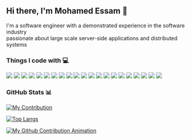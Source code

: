 <h2> Hi there, I'm Mohamed Essam 👾 </h2>
<p>I'm a software engineer with a demonstrated experience in the software industry </br> passionate about large scale server-side applications and distributed systems</p>

<h3>Things I code with 💻</h2>
<p>
  <img src="https://img.shields.io/badge/typescript-%23007ACC.svg?style=flat-square&logo=typescript&logoColor=white"/>
  <img src="https://img.shields.io/badge/javascript-%23323330.svg?style=flat-square&logo=javascript&logoColor=%23F7DF1E"/>
  <img src="https://img.shields.io/badge/node.js-6DA55F?style=flat-square&logo=node.js&logoColor=white"/>
  <img src="https://img.shields.io/badge/java-%23ED8B00.svg?style=flat-square&logo=java&logoColor=white"/>
  <img src="https://img.shields.io/badge/spring-%236DB33F.svg?style=flat-square&logo=spring&logoColor=white"/>
  <img src="https://img.shields.io/badge/react-%2320232a.svg?style=flat-square&logo=react&logoColor=%2361DAFB"/>
  <img src="https://img.shields.io/badge/react_native-%2320232a.svg?style=flat-square&logo=react&logoColor=%2361DAFB"/>
  <img src="https://img.shields.io/badge/c++-%2300599C.svg?style=flat-square&logo=c%2B%2B&logoColor=white"/>
  <img src="https://img.shields.io/badge/c-%2300599C.svg?style=flat-square&logo=c&logoColor=white"/>
  <img src="https://img.shields.io/badge/python-3670A0?style=flat-square&logo=python&logoColor=ffdd54"/>
  <img src="https://img.shields.io/badge/mysql-%2300f.svg?style=flat-square&logo=mysql&logoColor=white"/>
  <img src="https://img.shields.io/badge/MongoDB-%234ea94b.svg?style=flat-square&logo=mongodb&logoColor=white"/>
  <img src="https://img.shields.io/badge/Amazon%20DynamoDB-4053D6?style=flat-square&logo=Amazon%20DynamoDB&logoColor=white"/>
  <img src="https://img.shields.io/badge/Firebase-039BE5?style=flat-square&logo=Firebase&logoColor=white"/>
  <img src="https://img.shields.io/badge/-GraphQL-E10098?style=flat-square&logo=graphql&logoColor=white"/>
  <img src="https://img.shields.io/badge/-Apollo%20GraphQL-311C87?style=flat-square&logo=apollo-graphql&logoColor=white" />
  <img src="https://img.shields.io/badge/AWS-%23FF9900.svg?style=flat-square&logo=amazon-aws&logoColor=white"/>
  <img src="https://img.shields.io/badge/-Docker-46a2f1?style=flat-square&logo=docker&logoColor=white" />
  <img src="https://img.shields.io/badge/-Git-black?style=flat-square&logo=git"/>
  <img src="https://img.shields.io/badge/circle%20ci-%23161616.svg?style=flat-square&logo=circleci&logoColor=white"/>
  <img src="https://img.shields.io/badge/-Prettier-F7B93E?style=flat-square&logo=prettier&logoColor=white" />
</p>

<h3> GitHub Stats 📊 </h3>
<p>
  
[![My Contribution](https://github-readme-stats.vercel.app/api?username=MohamedEsssam&show_icons=true&theme=dracula&include_all_commits=true&count_private=true&hide=issues)](https://github.com/MohamedEsssam/MohamedEsssam)  
  
[![Top Langs](https://github-readme-stats.vercel.app/api/top-langs/?username=MohamedEsssam&layout=compact&langs_count=8&theme=dracula)](https://github.com/MohamedEsssam/MohamedEsssam)

[![My Github Contribution Animation](https://github.com/MohamedEsssam/MohamedEsssam/raw/output/github-contribution-grid-snake.svg)](https://github.com/MohamedEsssam/MohamedEsssam)

<!--
**MohamedEsssam/MohamedEsssam** is a ✨ _special_ ✨ repository because its `README.md` (this file) appears on your GitHub profile.

Here are some ideas to get you started:

- 🔭 I’m currently working on ...
- 🌱 I’m currently learning ...
- 👯 I’m looking to collaborate on ...
- 🤔 I’m looking for help with ...
- 💬 Ask me about ...
- 📫 How to reach me: ...
- 😄 Pronouns: ...
- ⚡ Fun fact: ...
-->
